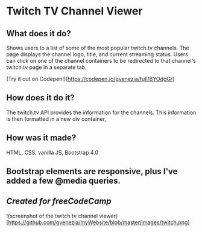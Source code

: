 # Twitch TV Channel Viewer

## What does it do?
Shows users to a list of some of the most popular twitch.tv channels. The page displays the channel logo, title, and current streaming status. Users can click on one of the channel containers to be redirected to that channel's twitch.tv page in a separate tab.

(Try it out on Codepen!)[https://codepen.io/gvenezia/full/BYOdgG/]

## How does it do it?
The twitch.tv API provides the information for the channels. This information is then formatted in a new div container, 

## How was it made?
HTML, CSS, vanilla JS, Bootstrap 4.0

Bootstrap elements are responsive, plus I've added a few @media queries.
---
*Created for freeCodeCamp*
---
!(screenshot of the twitch.tv channel viewer)[https://github.com/gvenezia/myWebsite/blob/master/images/twitch.png]
